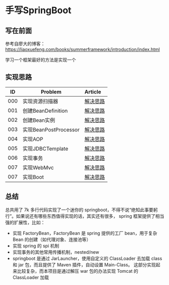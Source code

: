 # 手写SpringBoot

## 写在前面

参考自廖大的博客：https://liaoxuefeng.com/books/summerframework/introduction/index.html

学习一个框架最好的方法是实现一个

## 实现思路

| ID  | Problem             | Article                             | 
|-----|---------------------|:------------------------------------|
| 000 | 实现资源扫描器             | [解决思路](/doc/resource-resolver.md)   |
| 001 | 创建BeanDefinition    | [解决思路](/doc/bean-definition.md)     |
| 002 | 创建Bean实例            | [解决思路](/doc/bean-instance.md)       |
| 003 | 实现BeanPostProcessor | [解决思路](/doc/bean-post-processor.md) |
| 004 | 实现AOP               | [解决思路](/doc/spring-aop.md)          |
| 005 | 实现JDBCTemplate      | [解决思路](/doc/jdbc-template.md)       |
| 006 | 实现事务                | [解决思路](/doc/spring-tx.md)           |
| 007 | 实现WebMvc            | [解决思路](/doc/spring-web-mvc.md)      |
| 007 | 实现Boot              | [解决思路](/doc/spring-boot.md)         |

## 总结

总共用了 7k 多行代码实现了一个迷你的 springboot，不得不说“绝知此事要躬行”。如果说还有哪些东西值得实现的话，其实还有很多，
spring 框架提供了相当强的扩展性，比如：
- 实现 FactoryBean，FactoryBean 是 spring 提供的工厂 bean，用于复杂 Bean 的创建（如代理对象、连接池等）
- 实现 spring 的 spi 机制
- 实现事务的其他常用传播机制，nested/new
- springboot 是通过 JarLauncher，使用自定义的 ClassLoader 去加载 class 和 jar 包，而且提供了 Maven 插件，自动设置 Main-Class。
  这部分实现起来比较复杂，而本项目是通过解压 war 包的办法实现 Tomcat 的 ClassLoader 加载